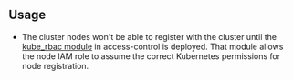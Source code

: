 ## Usage

- The cluster nodes won't be able to register with the cluster until the [kube_rbac module](https://github.com/BambeeHR/access-control/tree/main/terraform/kube_rbac) in access-control is deployed. That module
  allows the node IAM role to assume the correct Kubernetes permissions for
  node registration.



